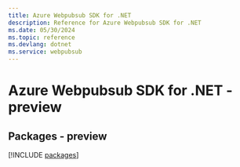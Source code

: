 ```yaml
---
title: Azure Webpubsub SDK for .NET
description: Reference for Azure Webpubsub SDK for .NET
ms.date: 05/30/2024
ms.topic: reference
ms.devlang: dotnet
ms.service: webpubsub
---
```

# Azure Webpubsub SDK for .NET - preview
## Packages - preview
[!INCLUDE [packages](webpubsub-index.md)]